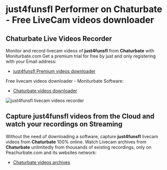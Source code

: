 # just4funsfl Performer on Chaturbate - Free LiveCam videos downloader

## Chaturbate Live Videos Recorder

Monitor and record livecam videos of **just4funsfl** from **Chaturbate** with Moniturbate.com
Get a premium trial for free by just and only registering with your Email address:
* [just4funsfl Premium videos downloader](https://moniturbate.com/request-demo-licence-key.html)

Free livecam videos downloader - Moniturbate Software:
* [Chaturbate videos downloader](https://moniturbate.com/moniturbate-download-software.html)

![just4funsfl livecam videos recorder](https://peachurnet.com/templates/moniturbate-software.png)


## Capture just4funsfl videos from the Cloud and watch your recordings on Streaming

Without the need of downloading a software, capture **just4funsfl** livecam videos from **Chaturbate** 100% online.
Watch Livecam archives from **Chaturbate** unlimitedly from thousands of existing recordings, only on Peachurbate.com and its websites network:
* [Chaturbate videos archives](https://peachurnet.com/)
